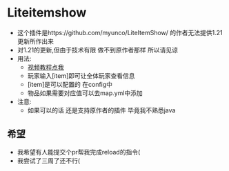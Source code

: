 # Liteitemshow
- 这个插件是https://github.com/myunco/LiteItemShow/ 的作者无法提供1.21更新所作出来
- 对1.21的更新,但由于技术有限 做不到原作者那样 所以请见谅
- 用法:
  - [视频教程点我](https://www.bilibili.com/video/BV1PunZe1EKV/)
  - 玩家输入[item]即可让全体玩家查看信息
  - [item]是可以配置的 在config中
  - 物品如果需要对应值可以去map.yml中添加
- 注意:
  - 如果可以的话 还是支持原作者的插件 毕竟我不熟悉java
## 希望
- 我希望有人能提交个pr帮我完成reload的指令(
- 我尝试了三周了还不行(
